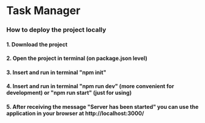 # Task Manager


### How to deploy the project locally

#### 1. Download the project
#### 2. Open the project in terminal (on package.json level)
#### 3. Insert and run in terminal "npm init"
#### 4. Insert and run in terminal "npm run dev" (more convenient for development) or "npm run start" (just for using)
#### 5. After receiving the message "Server has been started" you can use the application in your browser at http://localhost:3000/